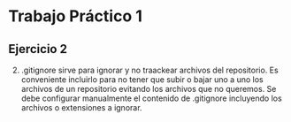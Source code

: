 # Trabajo Práctico 1 
## Ejercicio 2
2) .gitignore sirve para ignorar y no traackear archivos del repositorio. Es conveniente incluirlo para no tener que subir o bajar uno a uno los archivos de un repositorio evitando los archivos que no queremos. 
Se debe configurar manualmente el contenido de .gitignore incluyendo los archivos o extensiones a ignorar.

